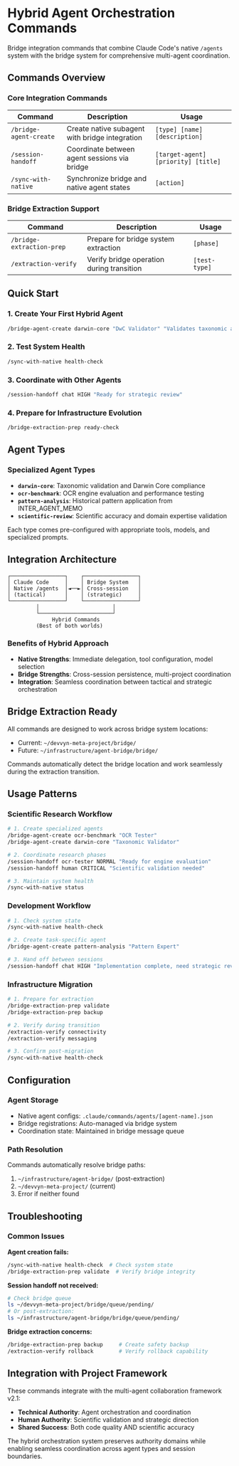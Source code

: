 # Hybrid Agent Orchestration Commands

Bridge integration commands that combine Claude Code's native `/agents` system with the bridge system for comprehensive multi-agent coordination.

## Commands Overview

### Core Integration Commands

| Command | Description | Usage |
|---------|-------------|-------|
| `/bridge-agent-create` | Create native subagent with bridge integration | `[type] [name] [description]` |
| `/session-handoff` | Coordinate between agent sessions via bridge | `[target-agent] [priority] [title]` |
| `/sync-with-native` | Synchronize bridge and native agent states | `[action]` |

### Bridge Extraction Support

| Command | Description | Usage |
|---------|-------------|-------|
| `/bridge-extraction-prep` | Prepare for bridge system extraction | `[phase]` |
| `/extraction-verify` | Verify bridge operation during transition | `[test-type]` |

## Quick Start

### 1. Create Your First Hybrid Agent
```bash
/bridge-agent-create darwin-core "DwC Validator" "Validates taxonomic accuracy and Darwin Core compliance"
```

### 2. Test System Health
```bash
/sync-with-native health-check
```

### 3. Coordinate with Other Agents
```bash
/session-handoff chat HIGH "Ready for strategic review"
```

### 4. Prepare for Infrastructure Evolution
```bash
/bridge-extraction-prep ready-check
```

## Agent Types

### Specialized Agent Types
- **`darwin-core`**: Taxonomic validation and Darwin Core compliance
- **`ocr-benchmark`**: OCR engine evaluation and performance testing
- **`pattern-analysis`**: Historical pattern application from INTER_AGENT_MEMO
- **`scientific-review`**: Scientific accuracy and domain expertise validation

Each type comes pre-configured with appropriate tools, models, and specialized prompts.

## Integration Architecture

```
┌─────────────────┐    ┌─────────────────┐
│ Claude Code     │    │ Bridge System   │
│ Native /agents  │◄──►│ Cross-session   │
│ (tactical)      │    │ (strategic)     │
└─────────────────┘    └─────────────────┘
         │                       │
         └───────────────────────┘
              Hybrid Commands
         (Best of both worlds)
```

### Benefits of Hybrid Approach
- **Native Strengths**: Immediate delegation, tool configuration, model selection
- **Bridge Strengths**: Cross-session persistence, multi-project coordination
- **Integration**: Seamless coordination between tactical and strategic orchestration

## Bridge Extraction Ready

All commands are designed to work across bridge system locations:
- Current: `~/devvyn-meta-project/bridge/`
- Future: `~/infrastructure/agent-bridge/bridge/`

Commands automatically detect the bridge location and work seamlessly during the extraction transition.

## Usage Patterns

### Scientific Research Workflow
```bash
# 1. Create specialized agents
/bridge-agent-create ocr-benchmark "OCR Tester"
/bridge-agent-create darwin-core "Taxonomic Validator"

# 2. Coordinate research phases
/session-handoff ocr-tester NORMAL "Ready for engine evaluation"
/session-handoff human CRITICAL "Scientific validation needed"

# 3. Maintain system health
/sync-with-native status
```

### Development Workflow
```bash
# 1. Check system state
/sync-with-native health-check

# 2. Create task-specific agent
/bridge-agent-create pattern-analysis "Pattern Expert"

# 3. Hand off between sessions
/session-handoff chat HIGH "Implementation complete, need strategic review"
```

### Infrastructure Migration
```bash
# 1. Prepare for extraction
/bridge-extraction-prep validate
/bridge-extraction-prep backup

# 2. Verify during transition
/extraction-verify connectivity
/extraction-verify messaging

# 3. Confirm post-migration
/sync-with-native health-check
```

## Configuration

### Agent Storage
- Native agent configs: `.claude/commands/agents/[agent-name].json`
- Bridge registrations: Auto-managed via bridge system
- Coordination state: Maintained in bridge message queue

### Path Resolution
Commands automatically resolve bridge paths:
1. `~/infrastructure/agent-bridge/` (post-extraction)
2. `~/devvyn-meta-project/` (current)
3. Error if neither found

## Troubleshooting

### Common Issues

**Agent creation fails:**
```bash
/sync-with-native health-check  # Check system state
/bridge-extraction-prep validate  # Verify bridge integrity
```

**Session handoff not received:**
```bash
# Check bridge queue
ls ~/devvyn-meta-project/bridge/queue/pending/
# Or post-extraction:
ls ~/infrastructure/agent-bridge/bridge/queue/pending/
```

**Bridge extraction concerns:**
```bash
/bridge-extraction-prep backup     # Create safety backup
/extraction-verify rollback        # Verify rollback capability
```

## Integration with Project Framework

These commands integrate with the multi-agent collaboration framework v2.1:
- **Technical Authority**: Agent orchestration and coordination
- **Human Authority**: Scientific validation and strategic direction
- **Shared Success**: Both code quality AND scientific accuracy

The hybrid orchestration system preserves authority domains while enabling seamless coordination across agent types and session boundaries.